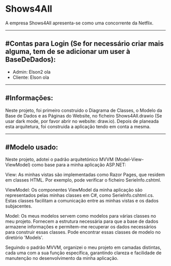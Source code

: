 # Shows4All
A empresa Shows4All apresenta-se como uma concorrente da Netflix.

-----------
#Contas para Login (Se for necessário criar mais alguma, tem de se adicionar um user à BaseDeDados):
-----------

- Admin: Elson2 ola
- Cliente: Elson ola

-----------
#Informações:
-----------
Neste projeto, foi primeiro construido o Diagrama de Classes, o Modelo da Base de Dados e as Páginas do Website, no ficheiro Shows4All.drawio (Se usar dark mode, por favor abrir no website: draw.io).
Depois de planeada esta arquitetura, foi construida a aplicação tendo em conta a mesma.

-----------
#Modelo usado:
-----------

Neste projeto, adotei o padrão arquitetónico MVVM (Model-View-ViewModel) como base para a minha aplicação ASP.NET:

View: As minhas vistas são implementadas como Razor Pages, que residem em classes HTML. Por exemplo, pode verificar o ficheiro SerieInfo.cshtml.

ViewModel: Os componentes ViewModel da minha aplicação são representados pelas minhas classes em C#, como SerieInfo.cshtml.cs. Estas classes facilitam a comunicação entre as minhas vistas e os dados subjacentes.

Model: Os meus modelos servem como modelos para várias classes no meu projeto. Fornecem a estrutura necessária para que a base de dados armazene informações e permitem-me recuperar os dados necessários para construir essas classes. 
Pode encontrar essas classes de modelo no diretório 'Models'.

Seguindo o padrão MVVM, organizei o meu projeto em camadas distintas, cada uma com a sua função específica, garantindo clareza e facilidade de manutenção no desenvolvimento da minha aplicação.


